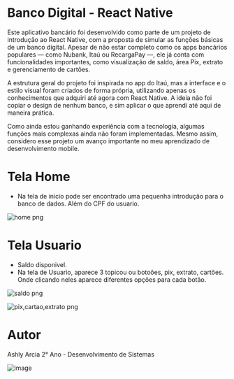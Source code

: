 # Banco Digital - React Native

Este aplicativo bancário foi desenvolvido como parte de um projeto de introdução ao React Native, com a proposta de simular as funções básicas de um banco digital. Apesar de não estar completo como os apps bancários populares — como Nubank, Itaú ou RecargaPay —, ele já conta com funcionalidades importantes, como visualização de saldo, área Pix, extrato e gerenciamento de cartões.

A estrutura geral do projeto foi inspirada no app do Itaú, mas a interface e o estilo visual foram criados de forma própria, utilizando apenas os conhecimentos que adquiri até agora com React Native. A ideia não foi copiar o design de nenhum banco, e sim aplicar o que aprendi até aqui de maneira prática.

Como ainda estou ganhando experiência com a tecnologia, algumas funções mais complexas ainda não foram implementadas. Mesmo assim, considero esse projeto um avanço importante no meu aprendizado de desenvolvimento mobile.


# Tela Home
<ul>
  <li>Na tela de inicio pode ser encontrado uma pequenha introdução para o banco de dados. Além do CPF do usuario.</li>
</ul>

![home png](https://github.com/user-attachments/assets/9968d423-c009-47d2-9029-b7ba2347b20a)

# Tela Usuario
<ul>
  <li>Saldo disponivel.</li>
  <li>Na tela de Usuario, aparece 3 topicou ou botoões, pix, extrato, cartões. Onde clicando neles aparece diferentes opções para cada botão.</li>
</ul>

![saldo png](https://github.com/user-attachments/assets/d7c8b499-320b-48ba-a95d-9a77979f768d)

![pix,cartao,extrato png](https://github.com/user-attachments/assets/db94becc-31a0-4190-9964-29001d0be9ea)


# Autor
Ashly Arcia 
2° Ano - Desenvolvimento de Sistemas

![image](https://github.com/user-attachments/assets/b468eaab-9b5b-416c-9ee3-a6d3db91a2cc)



